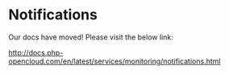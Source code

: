 # Notifications

Our docs have moved! Please visit the below link:

http://docs.php-opencloud.com/en/latest/services/monitoring/notifications.html
